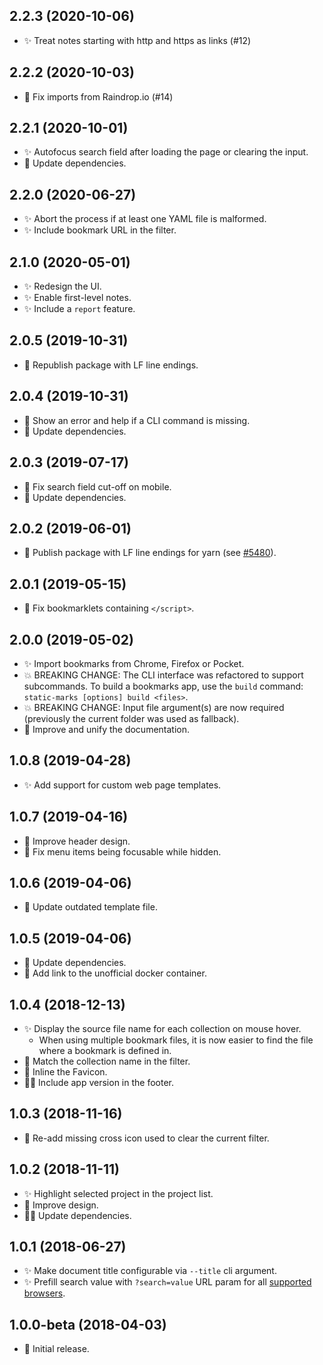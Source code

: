 ## 2.2.3 (2020-10-06)

- :sparkles: Treat notes starting with http and https as links (#12)

## 2.2.2 (2020-10-03)

- :bug: Fix imports from Raindrop.io (#14)

## 2.2.1 (2020-10-01)

- :sparkles: Autofocus search field after loading the page or clearing the input.
- :construction_worker: Update dependencies.

## 2.2.0 (2020-06-27)

- :sparkles: Abort the process if at least one YAML file is malformed.
- :sparkles: Include bookmark URL in the filter.

## 2.1.0 (2020-05-01)

- :sparkles: Redesign the UI.
- :sparkles: Enable first-level notes.
- :sparkles: Include a `report` feature.

## 2.0.5 (2019-10-31)

- :construction_worker: Republish package with LF line endings.

## 2.0.4 (2019-10-31)

- :rocket: Show an error and help if a CLI command is missing.
- :construction_worker: Update dependencies.

## 2.0.3 (2019-07-17)

- :bug: Fix search field cut-off on mobile.
- :construction_worker: Update dependencies.

## 2.0.2 (2019-06-01)

- :bug: Publish package with LF line endings for yarn (see [#5480](https://github.com/yarnpkg/yarn/issues/5480)).

## 2.0.1 (2019-05-15)

- :bug: Fix bookmarklets containing `</script>`.

## 2.0.0 (2019-05-02)

- :sparkles: Import bookmarks from Chrome, Firefox or Pocket.
- :boom: BREAKING CHANGE: The CLI interface was refactored to support subcommands. To build a bookmarks app, use the `build` command: `static-marks [options] build <files>`.
- :boom: BREAKING CHANGE: Input file argument(s) are now required (previously the current folder was used as fallback).
- :book: Improve and unify the documentation.

## 1.0.8 (2019-04-28)

- :sparkles: Add support for custom web page templates.

## 1.0.7 (2019-04-16)

- :gem: Improve header design.
- :bug: Fix menu items being focusable while hidden.

## 1.0.6 (2019-04-06)

- :construction_worker: Update outdated template file.

## 1.0.5 (2019-04-06)

- :construction_worker: Update dependencies.
- :book: Add link to the unofficial docker container.

## 1.0.4 (2018-12-13)

- :sparkles: Display the source file name for each collection on mouse hover.
  - When using multiple bookmark files, it is now easier to find the file where a bookmark is defined in.
- :rocket: Match the collection name in the filter.
- :rocket: Inline the Favicon.
- :construction_worker_man: Include app version in the footer.

## 1.0.3 (2018-11-16)

- :bug: Re-add missing cross icon used to clear the current filter.

## 1.0.2 (2018-11-11)

- :sparkles: Highlight selected project in the project list.
- :gem: Improve design.
- :construction_worker_man: Update dependencies.

## 1.0.1 (2018-06-27)

- :sparkles: Make document title configurable via `--title` cli argument.
- :sparkles: Prefill search value with `?search=value` URL param for all [supported browsers](https://caniuse.com/#feat=urlsearchparams).

## 1.0.0-beta (2018-04-03)

- :tada: Initial release.
